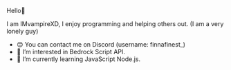 Hello👋

I am IMvampireXD, I enjoy programming and helping others out. (I am a very lonely guy)
- 😊 You can contact me on Discord (username: finnafinest_)
- 👀 I’m interested in Bedrock Script API.
- 🌱 I’m currently learning JavaScript Node.js.

